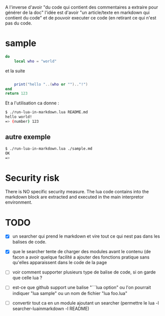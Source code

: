 
A l'inverse d'avoir "du code qui contient des commentaires a extraire pour générer de la doc"
l'idée est d'avoir "un article/texte en markdown qui contient du code" et de pouvoir executer ce code (en retirant ce qui n'est pas du code.

# sample

```lua
do
	local who = "world"
```

et la suite

```lua

	print("hello "..(who or "").."!")
end
return 123
```

Et a l'utilisation ca donne :
```bash
$ ./run-lua-in-markdown.lua README.md
hello world!
=> (number) 123
```

## autre exemple

```bash
$ ./run-lua-in-markdown.lua ./sample.md
OK
=>
```

# Security risk

There is NO specific security measure.
The lua code contains into the markdown block are extracted and executed in the main interpretor environment.


# TODO

- [x] un searcher qui prend le markdown et vire tout ce qui nest pas dans les balises de code.
- [x] que le searcher tente de charger des modules avant le contenu (de facon a avoir quelque facilité a ajouter des fonctions pratique sans qu'elles apparaissent dans le code de la page
- [ ] voir comment supporter plusieurs type de balise de code, si on garde que celle lua ?
- [ ] est-ce que github support une balise "\`\`\`lua option" ou l'on pourrait indiquer "lua sample" ou un nom de fichier "lua foo.lua"
- [ ] convertir tout ca en un module ajoutant un searcher (permettre le lua -l searcher-luainmarkdown -l README)


